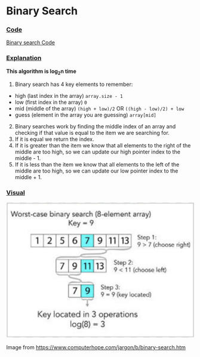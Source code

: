 # Binary Search

### <ins>Code</ins>
[Binary search Code](BinarySearch.kt)

### <ins>Explanation</ins>
**This algorithm is log<sub>2</sub>n time**

1) Binary search has 4 key elements to remember:
  - high (last index in the array) `array.size - 1`
  - low (first index in the array) `0`
  - mid (middle of the array) `(high + low)/2` OR `((high - low)/2) + low`
  - guess (element in the array you are guessing) `array[mid]`

2) Binary searches work by finding the middle index of an array and checking if that value is equal to the item we are searching for.
3) If it is equal we return the index.
4) If it is greater than the item we know that all elements to the right of the middle are too high, so we can update our high pointer index to the middle - 1.
5) If it is less than the item we know that all elements to the left of the middle are too high, so we can update our low pointer index to the middle + 1.

### <ins>Visual</ins>
![binary-search-image.png](binary-search.png)

Image from https://www.computerhope.com/jargon/b/binary-search.htm

